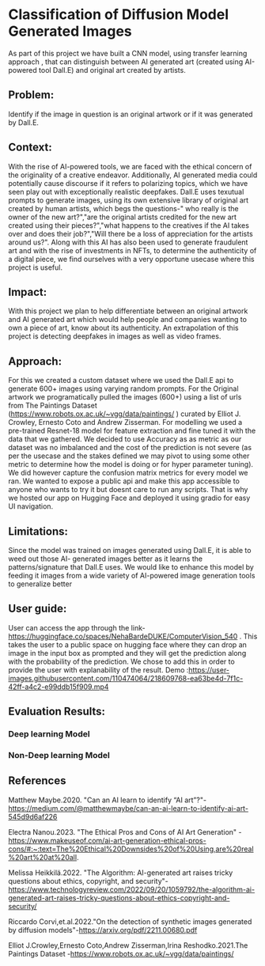 
# Classification of Diffusion Model Generated Images

As part of this project we have built a CNN model, using transfer learning approach , that can distinguish between AI generated art (created using AI-powered tool Dall.E) and original art created by artists. 

## Problem:

Identify if the image in question is an original artwork or if it was generated by Dall.E. 

## Context: 

With the rise of AI-powered tools, we are faced with the ethical concern of the originality of a creative endeavor. Additionally, AI generated media could potentially cause discourse if it refers to polarizing topics, which we have seen play out with exceptionally realistic deepfakes. Dall.E uses texutual prompts to generate images, using its own extensive library of original art created by human artists, which begs the questions-" who really is the owner of the new art?","are the original artists credited for the new art created using their pieces?","what happens to the creatives if the AI takes over and does their job?","Will there be a loss of appreciation for the artists around us?". Along with this AI has also been used to generate fraudulent art and with the rise of investments in NFTs, to determine the authenticity of a digital piece, we find ourselves with a very opportune usecase where this project is useful.

## Impact:

With this project we plan to help differentiate between an original artwork and AI generated art which would help people and companies wanting to own a piece of art, know about its authenticity. An extrapolation of this project is detecting deepfakes in images as well as video frames.

## Approach:

For this we created a custom dataset where we used the Dall.E api to generate 600+ images using varying random prompts. For the Original artwork we programatically pulled the images (600+) using a list of urls from The Paintings Dataset (https://www.robots.ox.ac.uk/~vgg/data/paintings/ ) curated by Elliot J. Crowley, Ernesto Coto and Andrew Zisserman.
For modelling we used a pre-trained Resnet-18 model for feature extraction and fine tuned it with the data that we gathered.
We decided to use Accuracy as as metric as our dataset was no imbalanced and the cost of the prediction is not severe (as per the usecase and the stakes defined we may pivot to using some other metric to determine how the model is doing or for hyper parameter tuning). We did however capture the confusion matrix metrics for every model we ran.
We wanted to expose a public api and make this app accessible to anyone who wants to try it but doesnt care to run any scripts. That is why we hosted our app on Hugging Face and deployed it using gradio for easy UI navigation. 

## Limitations:

Since the model was trained on images generated using Dall.E, it is able to weed out those AI- generated images better as it learns the patterns/signature that Dall.E uses. We would like to enhance this model by feeding it images from a wide variety of AI-powered image generation tools to generalize better

## User guide:

User can access the app through the link-https://huggingface.co/spaces/NehaBardeDUKE/ComputerVision_540 . This takes the user to a public space on hugging face where they can drop an image in the input box as prompted and they will get the prediction along with the probability of the prediction. We chose to add this in order to provide the user with explanability of the result.
Demo :https://user-images.githubusercontent.com/110474064/218609768-ea63be4d-7f1c-42ff-a4c2-e99ddb15f909.mp4

## Evaluation Results:

### Deep learning Model

### Non-Deep learning Model

## References
Matthew Maybe.2020. "Can an AI learn to identify “AI art”?"-https://medium.com/@matthewmaybe/can-an-ai-learn-to-identify-ai-art-545d9d6af226 

Electra Nanou.2023. "The Ethical Pros and Cons of AI Art Generation" -https://www.makeuseof.com/ai-art-generation-ethical-pros-cons/#:~:text=The%20Ethical%20Downsides%20of%20Using,are%20real%20art%20at%20all.

Melissa Heikkilä.2022. "The Algorithm: AI-generated art raises tricky questions about ethics, copyright, and security"- https://www.technologyreview.com/2022/09/20/1059792/the-algorithm-ai-generated-art-raises-tricky-questions-about-ethics-copyright-and-security/

Riccardo Corvi,et.al.2022."On the detection of synthetic images generated by diffusion models"-https://arxiv.org/pdf/2211.00680.pdf

Elliot J.Crowley,Ernesto Coto,Andrew Zisserman,Irina Reshodko.2021.The Paintings Dataset -https://www.robots.ox.ac.uk/~vgg/data/paintings/









